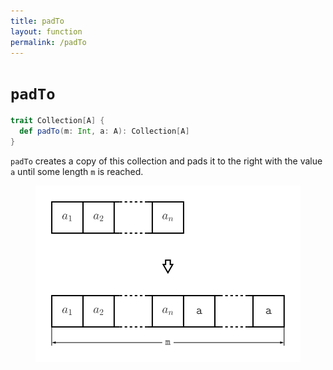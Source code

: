 ```yaml
---
title: padTo
layout: function
permalink: /padTo
---
```


# `padTo`

~~~ scala
trait Collection[A] {
  def padTo(m: Int, a: A): Collection[A]
}
~~~

`padTo` creates a copy of this collection and pads it to the right with the value `a` until some length `m` is reached.

<figure class="diagram">
  <img src="images/padTo.svg" alt="padTo function">
  <!-- <figcaption class="diagram-desc"></figcaption> -->
</figure>
